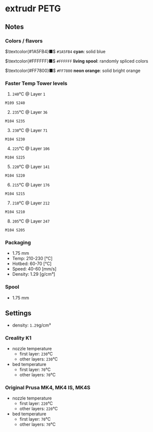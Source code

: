 # extrudr PETG

## Notes

### Colors / flavors

$\textcolor{#1A5FB4}■$ `#1A5FB4` **cyan**: solid blue

$\textcolor{#FFFFFF}■$ `#FFFFFF` **living spool**: randomly spliced colors

$\textcolor{#FF7800}■$ `#FF7800` **neon orange**: solid bright orange

### Faster Temp Tower levels

1. `240`°C @ Layer `1`
```
M109 S240
```
2. `235`°C @ Layer `36`
```
M104 S235
```
3. `230`°C @ Layer `71`
```
M104 S230
```
4. `225`°C @ Layer `106`
```
M104 S225
```
5. `220`°C @ Layer `141`
```
M104 S220
```
6. `215`°C @ Layer `176`
```
M104 S215
```
7. `210`°C @ Layer `212`
```
M104 S210
```
8. `205`°C @ Layer `247`
```
M104 S205
```

### Packaging

- 1.75 mm
- Temp: 210-230 [°C]
- Hotbed: 60-70 [°C]
- Speed: 40-60 [mm/s]
- Density: 1.29 [g/cm³]

### Spool

- 1.75 mm

## Settings

- density: `1.29`g/cm³

### Creality K1

- nozzle temperature
    - first layer: `230`°C
    - other layers: `230`°C
- bed temperature
    - first layer: `70`°C
    - other layers: `70`°C

### Original Prusa MK4, MK4 IS, MK4S

- nozzle temperature
    - first layer: `220`°C
    - other layers: `220`°C
- bed temperature
    - first layer: `70`°C
    - other layers: `70`°C
